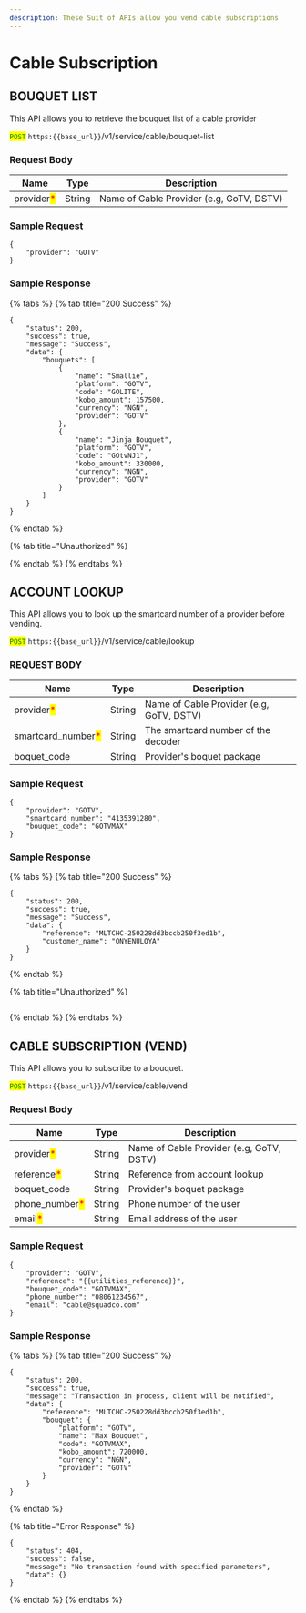 ```yaml
---
description: These Suit of APIs allow you vend cable subscriptions
---
```


# Cable Subscription



## BOUQUET LIST

This API allows you to retrieve the bouquet list of a cable provider

<mark style="color:green;">`POST`</mark> `https:{{base_url}}`/v1/service/cable/bouquet-list

### Request Body

| Name                                       | Type   | Description                              |
| ------------------------------------------ | ------ | ---------------------------------------- |
| provider<mark style="color:red;">\*</mark> | String | Name of Cable Provider (e.g, GoTV, DSTV) |

### Sample Request

```
{ 
    "provider": "GOTV"
} 
```

### Sample Response

{% tabs %}
{% tab title="200 Success" %}
```
{
    "status": 200,
    "success": true,
    "message": "Success",
    "data": {
        "bouquets": [
            {
                "name": "Smallie",
                "platform": "GOTV",
                "code": "GOLITE",
                "kobo_amount": 157500,
                "currency": "NGN",
                "provider": "GOTV"
            },
            {
                "name": "Jinja Bouquet",
                "platform": "GOTV",
                "code": "GOtvNJ1",
                "kobo_amount": 330000,
                "currency": "NGN",
                "provider": "GOTV"
            }
        ]
    }
}

```


{% endtab %}

{% tab title="Unauthorized" %}

{% endtab %}
{% endtabs %}

## ACCOUNT LOOKUP

This API allows you to look up the smartcard number of a provider before vending.

<mark style="color:green;">`POST`</mark> `https:{{base_url}}`/v1/service/cable/lookup

### REQUEST BODY

| Name                                                | Type   | Description                              |
| --------------------------------------------------- | ------ | ---------------------------------------- |
| provider<mark style="color:red;">\*</mark>          | String | Name of Cable Provider (e.g, GoTV, DSTV) |
| smartcard\_number<mark style="color:red;">\*</mark> | String | The smartcard number of the decoder      |
| boquet\_code                                        | String | Provider's boquet package                |

### Sample Request

```
{
    "provider": "GOTV",
    "smartcard_number": "4135391280",
    "bouquet_code": "GOTVMAX"
}

```

### Sample Response

{% tabs %}
{% tab title="200 Success" %}
```
{
    "status": 200,
    "success": true,
    "message": "Success",
    "data": {
        "reference": "MLTCHC-250228dd3bccb250f3ed1b",
        "customer_name": "ONYENULOYA"
    }
}
```


{% endtab %}

{% tab title="Unauthorized" %}
```
```


{% endtab %}
{% endtabs %}

## CABLE SUBSCRIPTION (VEND)

This API allows you to subscribe to a bouquet.

<mark style="color:green;">`POST`</mark> `https:{{base_url}}`/v1/service/cable/vend

### Request Body

| Name                                            | Type   | Description                              |
| ----------------------------------------------- | ------ | ---------------------------------------- |
| provider<mark style="color:red;">\*</mark>      | String | Name of Cable Provider (e.g, GoTV, DSTV) |
| reference<mark style="color:red;">\*</mark>     | String | Reference from account lookup            |
| boquet\_code                                    | String | Provider's boquet package                |
| phone\_number<mark style="color:red;">\*</mark> | String | Phone number of the user                 |
| email<mark style="color:red;">\*</mark>         | String | Email address of the user                |

### Sample Request

```
{
    "provider": "GOTV",
    "reference": "{{utilities_reference}}",
    "bouquet_code": "GOTVMAX",
    "phone_number": "08061234567",
    "email": "cable@squadco.com"
}
```

### Sample Response

{% tabs %}
{% tab title="200 Success" %}
```
{
    "status": 200,
    "success": true,
    "message": "Transaction in process, client will be notified",
    "data": {
        "reference": "MLTCHC-250228dd3bccb250f3ed1b",
        "bouquet": {
            "platform": "GOTV",
            "name": "Max Bouquet",
            "code": "GOTVMAX",
            "kobo_amount": 720000,
            "currency": "NGN",
            "provider": "GOTV"
        }
    }
}

```


{% endtab %}

{% tab title="Error Response" %}
```
{
    "status": 404,
    "success": false,
    "message": "No transaction found with specified parameters",
    "data": {}
}
```


{% endtab %}
{% endtabs %}
